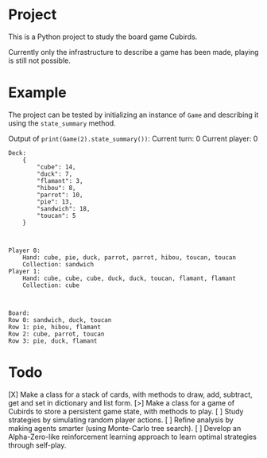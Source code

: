 # Project
This is a Python project to study the board game Cubirds.

Currently only the infrastructure to describe a game has been made, playing is still not possible.

# Example
The project can be tested by initializing an instance of `Game` and describing it using the `state_summary` method.

Output of `print(Game(2).state_summary())`:
    Current turn: 0
    Current player: 0

    Deck:
        {
            "cube": 14,
            "duck": 7,
            "flamant": 3,
            "hibou": 8,
            "parrot": 10,
            "pie": 13,
            "sandwich": 18,
            "toucan": 5
        }



    Player 0:
        Hand: cube, pie, duck, parrot, parrot, hibou, toucan, toucan
        Collection: sandwich
    Player 1:
        Hand: cube, cube, cube, duck, duck, toucan, flamant, flamant
        Collection: cube



    Board:
    Row 0: sandwich, duck, toucan
    Row 1: pie, hibou, flamant
    Row 2: cube, parrot, toucan
    Row 3: pie, duck, flamant

# Todo
[X] Make a class for a stack of cards, with methods to draw, add, subtract, get and set in dictionary and list form.
[>] Make a class for a game of Cubirds to store a persistent game state, with methods to play.
[ ] Study strategies by simulating random player actions.
[ ] Refine analysis by making agents smarter (using Monte-Carlo tree search).
[ ] Develop an Alpha-Zero-like reinforcement learning approach to learn optimal strategies through self-play.
